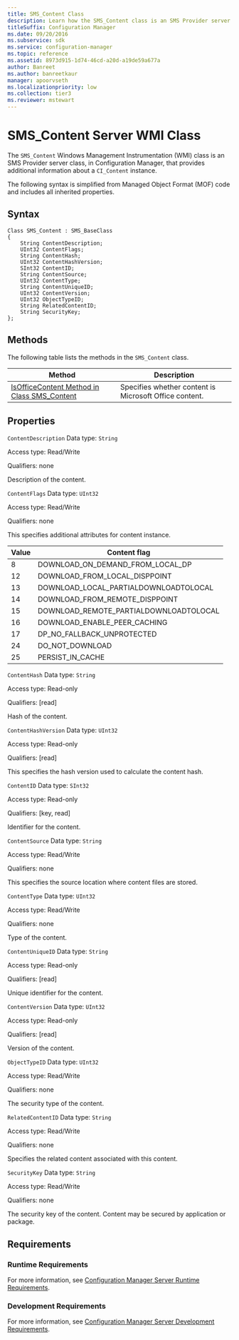 ```yaml
---
title: SMS_Content Class
description: Learn how the SMS_Content class is an SMS Provider server class, in Configuration Manager, that provides additional information about a CI_Content instance.
titleSuffix: Configuration Manager
ms.date: 09/20/2016
ms.subservice: sdk
ms.service: configuration-manager
ms.topic: reference
ms.assetid: 8973d915-1d74-46cd-a20d-a19de59a677a
author: Banreet
ms.author: banreetkaur
manager: apoorvseth
ms.localizationpriority: low
ms.collection: tier3
ms.reviewer: mstewart
---
```

# SMS_Content Server WMI Class
The `SMS_Content` Windows Management Instrumentation (WMI) class is an SMS Provider server class, in Configuration Manager, that provides additional information about a `CI_Content` instance.

 The following syntax is simplified from Managed Object Format (MOF) code and includes all inherited properties.

## Syntax

```
Class SMS_Content : SMS_BaseClass
{
    String ContentDescription;
    UInt32 ContentFlags;
    String ContentHash;
    UInt32 ContentHashVersion;
    SInt32 ContentID;
    String ContentSource;
    UInt32 ContentType;
    String ContentUniqueID;
    UInt32 ContentVersion;
    UInt32 ObjectTypeID;
    String RelatedContentID;
    String SecurityKey;
};
```

## Methods
 The following table lists the methods in the `SMS_Content` class.

|Method|Description|
|------------|-----------------|
|[IsOfficeContent Method in Class SMS_Content](../../../../../develop/reference/core/servers/configure/isofficecontent-method-in-class-sms_content.md)|Specifies whether content is Microsoft Office content.|

## Properties
 `ContentDescription`
 Data type: `String`

 Access type: Read/Write

 Qualifiers: none

 Description of the content.

 `ContentFlags`
 Data type: `UInt32`

 Access type: Read/Write

 Qualifiers: none

 This specifies additional attributes for content instance.

|Value|Content flag|
|-|-|
|8|DOWNLOAD_ON_DEMAND_FROM_LOCAL_DP|
|12|DOWNLOAD_FROM_LOCAL_DISPPOINT|
|13|DOWNLOAD_LOCAL_PARTIALDOWNLOADTOLOCAL|
|14|DOWNLOAD_FROM_REMOTE_DISPPOINT|
|15|DOWNLOAD_REMOTE_PARTIALDOWNLOADTOLOCAL|
|16|DOWNLOAD_ENABLE_PEER_CACHING|
|17|DP_NO_FALLBACK_UNPROTECTED|
|24|DO_NOT_DOWNLOAD|
|25|PERSIST_IN_CACHE|

 `ContentHash`
 Data type: `String`

 Access type: Read-only

 Qualifiers: [read]

 Hash of the content.

 `ContentHashVersion`
 Data type: `UInt32`

 Access type: Read-only

 Qualifiers: [read]

 This specifies the hash version used to calculate the content hash.

 `ContentID`
 Data type: `SInt32`

 Access type: Read-only

 Qualifiers: [key, read]

 Identifier for the content.

 `ContentSource`
 Data type: `String`

 Access type: Read/Write

 Qualifiers: none

 This specifies the source location where content files are stored.

 `ContentType`
 Data type: `UInt32`

 Access type: Read/Write

 Qualifiers: none

 Type of the content.

 `ContentUniqueID`
 Data type: `String`

 Access type: Read-only

 Qualifiers: [read]

 Unique identifier for the content.

 `ContentVersion`
 Data type: `UInt32`

 Access type: Read-only

 Qualifiers: [read]

 Version of the content.

 `ObjectTypeID`
 Data type: `UInt32`

 Access type: Read/Write

 Qualifiers: none

 The security type of the content.

 `RelatedContentID`
 Data type: `String`

 Access type: Read/Write

 Qualifiers: none

 Specifies the related content associated with this content.

 `SecurityKey`
 Data type: `String`

 Access type: Read/Write

 Qualifiers: none

 The security key of the content. Content may be secured by application or package.

## Requirements

### Runtime Requirements
 For more information, see [Configuration Manager Server Runtime Requirements](../../../../../develop/core/reqs/server-runtime-requirements.md).

### Development Requirements
 For more information, see [Configuration Manager Server Development Requirements](../../../../../develop/core/reqs/server-development-requirements.md).

